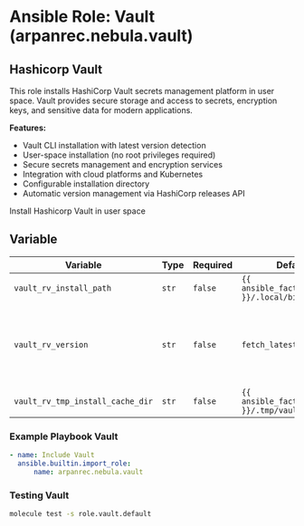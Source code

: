 # Ansible Role: Vault (arpanrec.nebula.vault)

## Hashicorp Vault

This role installs HashiCorp Vault secrets management platform in user space. Vault provides secure storage and access to secrets, encryption keys, and sensitive data for modern applications.

**Features:**

- Vault CLI installation with latest version detection
- User-space installation (no root privileges required)
- Secure secrets management and encryption services
- Integration with cloud platforms and Kubernetes
- Configurable installation directory
- Automatic version management via HashiCorp releases API

Install Hashicorp Vault in user space

## Variable

| Variable                         | Type  | Required | Default                                   | Example  | Description                                                                                                                                                                                  |
| -------------------------------- | ----- | -------- | ----------------------------------------- | -------- | -------------------------------------------------------------------------------------------------------------------------------------------------------------------------------------------- |
| `vault_rv_install_path`          | `str` | `false`  | `{{ ansible_facts.user_dir }}/.local/bin` | -        | Install path for vault.                                                                                                                                                                      |
| `vault_rv_version`               | `str` | `false`  | `fetch_latest_version`                    | `1.16.2` | Vault Release version. If set to `fetch_latest_version`, it will fetch the latest release from the api. Get latest release from [releases](https://releases.hashicorp.com/vault/index.json). |
| `vault_rv_tmp_install_cache_dir` | `str` | `false`  | `{{ ansible_facts.user_dir }}/.tmp/vault` | -        | Cache install directory.                                                                                                                                                                     |

### Example Playbook Vault

```yaml
- name: Include Vault
  ansible.builtin.import_role:
      name: arpanrec.nebula.vault
```

### Testing Vault

```bash
molecule test -s role.vault.default
```
